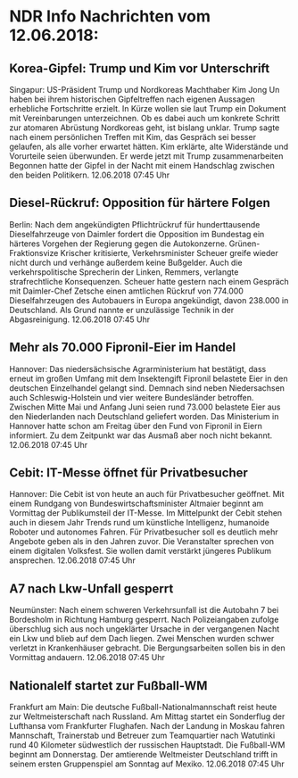 # NDR Info Nachrichten vom 12.06.2018:


## Korea-Gipfel: Trump und Kim vor Unterschrift
Singapur: US-Präsident Trump und Nordkoreas Machthaber Kim Jong Un haben bei ihrem historischen Gipfeltreffen nach eigenen Aussagen erhebliche Fortschritte erzielt. In Kürze wollen sie laut Trump ein Dokument mit Vereinbarungen unterzeichnen. Ob es dabei auch um konkrete Schritt zur atomaren Abrüstung Nordkoreas geht, ist bislang unklar. Trump sagte nach einem persönlichen Treffen mit Kim, das Gespräch sei besser gelaufen, als alle vorher erwartet hätten. Kim erklärte, alte Widerstände und Vorurteile seien überwunden. Er werde jetzt mit Trump zusammenarbeiten
Begonnen hatte der Gipfel in der Nacht mit einem Handschlag zwischen den beiden Politikern. 12.06.2018 07:45 Uhr 

## Diesel-Rückruf: Opposition für härtere Folgen
Berlin: Nach dem angekündigten Pflichtrückruf für hunderttausende Dieselfahrzeuge von Daimler fordert die Opposition im Bundestag ein härteres Vorgehen der Regierung gegen die Autokonzerne. Grünen-Fraktionsvize Krischer kritisierte, Verkehrsminister Scheuer greife wieder nicht durch und verhänge außerdem keine Bußgelder. Auch die verkehrspolitische Sprecherin der Linken, Remmers, verlangte strafrechtliche Konsequenzen. Scheuer hatte gestern nach einem Gespräch mit Daimler-Chef Zetsche einen amtlichen Rückruf von 774.000 Dieselfahrzeugen des Autobauers in Europa angekündigt, davon 238.000 in Deutschland. Als Grund nannte er unzulässige Technik in der Abgasreinigung. 12.06.2018 07:45 Uhr 

## Mehr als 70.000 Fipronil-Eier im Handel
Hannover: Das niedersächsische Agrarministerium hat bestätigt, dass erneut im großen Umfang mit dem Insektengift Fipronil belastete Eier in den deutschen Einzelhandel gelangt sind. Demnach sind neben Niedersachsen auch Schleswig-Holstein und vier weitere Bundesländer betroffen. Zwischen Mitte Mai und Anfang Juni seien rund 73.000 belastete Eier aus den Niederlanden nach Deutschland geliefert worden. Das Ministerium in Hannover hatte schon am Freitag über den Fund von Fipronil in Eiern informiert. Zu dem Zeitpunkt war das Ausmaß aber noch nicht bekannt. 12.06.2018 07:45 Uhr 

## Cebit: IT-Messe öffnet für Privatbesucher
Hannover:	Die Cebit ist von heute an auch für Privatbesucher geöffnet. Mit einem Rundgang von Bundeswirtschaftsminister Altmaier beginnt am Vormittag der Publikumsteil der IT-Messe. Im Mittelpunkt der Cebit stehen auch in diesem Jahr Trends rund um künstliche Intelligenz, humanoide Roboter und autonomes Fahren. Für Privatbesucher soll es deutlich mehr Angebote geben als in den Jahren zuvor. Die Veranstalter sprechen von einem digitalen Volksfest. Sie wollen damit verstärkt jüngeres Publikum ansprechen. 12.06.2018 07:45 Uhr 

## A7 nach Lkw-Unfall gesperrt
Neumünster: 	Nach einem schweren Verkehrsunfall ist die Autobahn 7 bei Bordesholm in Richtung Hamburg gesperrt. Nach Polizeiangaben zufolge überschlug sich aus noch ungeklärter Ursache in der vergangenen Nacht ein Lkw und blieb auf dem Dach liegen. Zwei Menschen wurden schwer verletzt in Krankenhäuser gebracht. Die Bergungsarbeiten sollen bis in den Vormittag andauern. 12.06.2018 07:45 Uhr 

## Nationalelf startet zur Fußball-WM
Frankfurt am Main: Die deutsche Fußball-Nationalmannschaft reist heute zur Weltmeisterschaft nach Russland. Am Mittag startet ein Sonderflug der Lufthansa vom Frankfurter Flughafen. Nach der Landung in Moskau fahren Mannschaft, Trainerstab und Betreuer zum Teamquartier nach Watutinki rund 40 Kilometer südwestlich der russischen Hauptstadt. Die Fußball-WM beginnt am Donnerstag. Der amtierende Weltmeister Deutschland trifft in seinem ersten Gruppenspiel am Sonntag auf Mexiko. 12.06.2018 07:45 Uhr 
